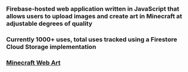 ### Firebase-hosted web application written in JavaScript that allows users to upload images and create art in Minecraft at adjustable degrees of quality
### Currently 1000+ uses, total uses tracked using a Firestore Cloud Storage implementation
### [Minecraft Web Art](https://minecraft-art.web.app/)
